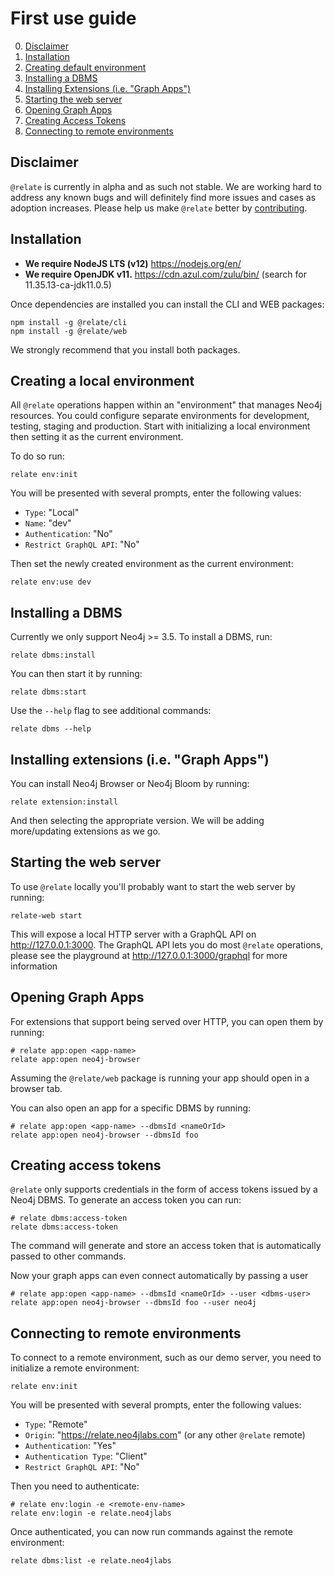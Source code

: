 # First use guide

0. [Disclaimer](#disclaimer)
1. [Installation](#installation)
2. [Creating default environment](#creating-default-environment)
3. [Installing a DBMS](#installing-a-dbms)
4. [Installing Extensions (i.e. "Graph Apps")](#installing-extensions-ie-graph-apps)
5. [Starting the web server](#starting-the-web-server)
6. [Opening Graph Apps](#opening-graph-apps)
7. [Creating Access Tokens](#creating-access-tokens)
8. [Connecting to remote environments](#connecting-to-remote-environments)

## Disclaimer
`@relate` is currently in alpha and as such not stable. We are working hard to address any known bugs and will definitely find more issues and cases as adoption increases. Please help us make `@relate` better by [contributing](../CONTRIBUTING.md).

## Installation
- **We require NodeJS LTS (v12)** https://nodejs.org/en/
- **We require OpenJDK v11.** https://cdn.azul.com/zulu/bin/ (search for 11.35.13-ca-jdk11.0.5)

Once dependencies are installed you can install the CLI and WEB packages:
```shell script
npm install -g @relate/cli
npm install -g @relate/web
```
We strongly recommend that you install both packages.

## Creating a local environment

All `@relate` operations happen within an "environment" that manages Neo4j resources. You could configure separate environments for development, testing, staging and production. Start with initializing a local environment then setting it as the current environment.

To do so run:
```shell script
relate env:init
```
You will be presented with several prompts, enter the following values:
- `Type`: "Local"
- `Name`: "dev"
- `Authentication`: "No"
- `Restrict GraphQL API`: "No"

Then set the newly created environment as the current environment:

```shell script
relate env:use dev
```

## Installing a DBMS
Currently we only support Neo4j >= 3.5. To install a DBMS, run:
```shell script
relate dbms:install
```

You can then start it by running:
```shell script
relate dbms:start
```

Use the `--help` flag to see additional commands:
```shell script
relate dbms --help
```

## Installing extensions (i.e. "Graph Apps")
You can install Neo4j Browser or Neo4j Bloom by running:
```shell script
relate extension:install
```
And then selecting the appropriate version. We will be adding more/updating extensions as we go.

## Starting the web server
To use `@relate` locally you'll probably want to start the web server by running:
```shell script
relate-web start
```
This will expose a local HTTP server with a GraphQL API on http://127.0.0.1:3000. The GraphQL API lets you do most `@relate` operations, please see the playground at http://127.0.0.1:3000/graphql for more information

## Opening Graph Apps
For extensions that support being served over HTTP, you can open them by running:
```shell script
# relate app:open <app-name>
relate app:open neo4j-browser
```
Assuming the `@relate/web` package is running your app should open in a browser tab.

You can also open an app for a specific DBMS by running:
```shell script
# relate app:open <app-name> --dbmsId <nameOrId>
relate app:open neo4j-browser --dbmsId foo
```

## Creating access tokens
`@relate` only supports credentials in the form of access tokens issued by a Neo4j DBMS. To generate an access token you can run:
```shell script
# relate dbms:access-token 
relate dbms:access-token
```
The command will generate and store an access token that is automatically passed to other commands.

Now your graph apps can even connect automatically by passing a user
```shell script
# relate app:open <app-name> --dbmsId <nameOrId> --user <dbms-user>
relate app:open neo4j-browser --dbmsId foo --user neo4j
```


## Connecting to remote environments
To connect to a remote environment, such as our demo server, you need to initialize a remote environment:
```shell script
relate env:init
```
You will be presented with several prompts, enter the following values:
- `Type`: "Remote"
- `Origin`: "https://relate.neo4jlabs.com" (or any other `@relate` remote)
- `Authentication`: "Yes"
- `Authentication Type`: "Client"
- `Restrict GraphQL API`: "No"

Then you need to authenticate:
```shell script
# relate env:login -e <remote-env-name>
relate env:login -e relate.neo4jlabs
```

Once authenticated, you can now run commands against the remote environment:
```shell script
relate dbms:list -e relate.neo4jlabs
```

